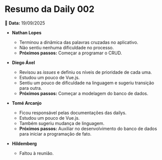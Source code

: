 # Resumo da Daily 002

📅 **Data:** 19/09/2025  

- **Nathan Lopes**
  - Terminou a dinâmica das palavras cruzadas no aplicativo.
  - Não sentiu nenhuma dificuldade no processo.
  - **Próximos passos:** Começar a programar o CRUD.

- **Diego Áxel**
  - Revisou as *issues* e definiu os níveis de prioridade de cada uma.
  - Estudou um pouco de Vue.js.
  - Sentiu um pouco de dificuldade na linguagem e sugeriu transição para outra.
  - **Próximos passos:** Começar a modelagem do banco de dados.

- **Tomé Arcanjo**
  - Ficou responsável pelas documentações das dailys.
  - Estudou um pouco de Vue.js.
  - Também sugeriu mudança de linguagem.
  - **Próximos passos:** Auxiliar no desenvolvimento do banco de dados para iniciar a programação de fato.

- **Hildemberg**
  - Faltou à reunião.
